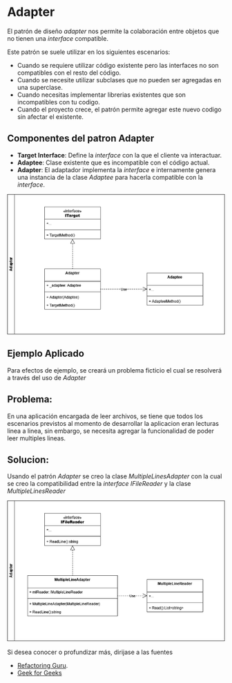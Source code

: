 # Adapter

El patrón de diseño *adapter* nos permite la colaboración entre objetos que no tienen una *interface* compatible.

Este patrón se suele utilizar en los siguientes escenarios:
- Cuando se requiere utilizar código existente pero las interfaces no son compatibles con el resto del código.
- Cuando se necesite utilizar subclases que no pueden ser agregadas en una superclase.
- Cuando necesitas implementar librerias existentes que son incompatibles con tu codigo.
- Cuando el proyecto crece, el patrón permite agregar este nuevo codigo sin afectar el existente.

## Componentes del patron **Adapter**

- **Target Interface**: Define la *interface* con la que el cliente va interactuar.
- **Adaptee**: Clase existente que es incompatible con el código actual.
- **Adapter**: El adaptador implementa la *interface* e internamente genera una instancia de la clase *Adaptee* para hacerla compatible con la *interface*.

![adapter_components](resources/adapter_components.drawio.png)

## Ejemplo Aplicado

Para efectos de ejemplo, se creará un problema ficticio el cual se resolverá a través del uso de *Adapter*

## Problema:

En una aplicación encargada de leer archivos, se tiene que todos los escenarios previstos al momento de desarrollar la aplicacion eran lecturas linea a linea, sin embargo, se necesita agregar la funcionalidad de poder leer multiples lineas.

## Solucion:

Usando el patrón *Adapter* se creo la clase *MultipleLinesAdapter* con la cual se creo la compatibilidad entre la *interface IFileReader* y la clase *MultipleLinesReader*

![arq_adapter](resources/arq_adapter.drawio.png)

Si desea conocer o profundizar más, dirijase a las fuentes

- [Refactoring Guru](https://refactoring.guru/design-patterns/adapter).
- [Geek for Geeks](https://www.geeksforgeeks.org/system-design/adapter-pattern/)